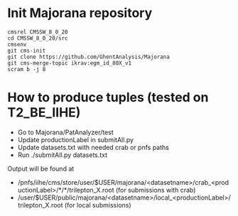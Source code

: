 # Init Majorana repository
```
cmsrel CMSSW_8_0_20
cd CMSSW_8_0_20/src
cmsenv
git cms-init
git clone https://github.com/GhentAnalysis/Majorana
git cms-merge-topic ikrav:egm_id_80X_v1
scram b -j 8
```

# How to produce tuples (tested on T2_BE_IIHE)

* Go to Majorana/PatAnalyzer/test
* Update productionLabel in submitAll.py
* Update datasets.txt with needed crab or pnfs paths
* Run ./submitAll.py datasets.txt


Output will be found at
* /pnfs/iihe/cms/store/user/$USER/majorana/\<datasetname\>/crab_\<productionLabel\>/\*/\*/trilepton_X.root (for submissions with crab)
* /user/$USER/public/majorana/\<datasetname\>/local_\<productionLabel\>/trilepton_X.root (for local submissions)
